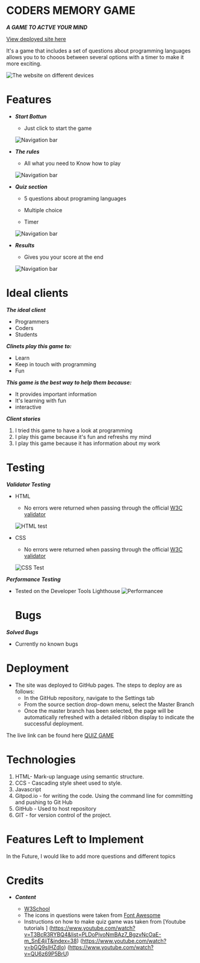 # CODERS MEMORY GAME

***A GAME TO ACTVE YOUR MIND***

[View deployed site here](https://ghiath2.github.io/Quiz-Game/)

It's a game that includes a set of questions about programming languages allows you to to chooos between several options with a timer to make it more exciting.

![The website on different devices](/assets/documentation/ux.png)

# Features
   - ***Start Bottun***

     - Just click to start the game

     ![Navigation bar](/assets/documentation/start.png)
 
   - ***The rules***

     - All what you need to Know how to play

     ![Navigation bar](/assets/documentation/rules.png)

- ***Quiz section***

    - 5 questions about programing languages

     - Multiple choice

     - Timer

     ![Navigation bar](/assets/documentation/quiz.png)

 - ***Results***

      - Gives you your score at the end 

     ![Navigation bar](/assets/documentation/score.png)

# Ideal clients
***The ideal client***
- Programmers
- Coders
- Students

***Clinets play this game to:***
- Learn
- Keep in touch with programming
- Fun

***This game is the best way to help them because:***
- It provides important information
- It's learning with fun
- interactive

 ***Client stories***
1. I tried this game to have a look at programming
2. I play this game because it's fun and refreshs my mind
3. I play this game because it has information about my work

# Testing

***Validator Testing***
- HTML
  - No errors were returned when passing through the official [W3C validator](https://validator.w3.org/)

  ![HTML test](/assets/documentation/html-v.png)

- CSS
  - No errors were returned when passing through the official [W3C validator](https://validator.w3.org/)

  ![CSS Test](/assets/documentation/css-v.png)

***Performance Testing***
  - Tested on the Developer Tools Lighthouse
    ![Performancee](/assets/documentation/test.png)

    # Bugs

***Solved Bugs***
  - Currently no known bugs


# Deployment
- The site was deployed to GitHub pages. The steps to deploy are as follows:
  - In the GitHub repository, navigate to the Settings tab
  - From the source section drop-down menu, select the Master Branch
  - Once the master branch has been selected, the page will be automatically refreshed with a detailed ribbon display to indicate the successful deployment.

The live link can be found here  [QUIZ GAME](https://ghiath2.github.io/Quiz-Game/)

# Technologies
1. HTML- Mark-up language using semantic structure.
2. CCS - Cascading style sheet used to style.
1. Javascript
3. Gitpod.io - for writing the code. Using the command line for committing and pushing to Git Hub
4. GitHub - Used to host repository
5. GIT - for version control of the project.

# Features Left to Implement
In the Future, I would like to add more questions and different topics

# Credits
- ***Content***

  - [ W3School](https://www.w3schools.com/default.asp)
  - The icons in questions were taken from [ Font Awesome](https://fontawesome.com/)
  - Instructions on how to make quiz game was taken from [Youtube tutorials ]
  (https://www.youtube.com/watch?v=T3BcR3RYBQ4&list=PLDoPjvoNmBAz7_BgzvNcOaE-m_SnE4jiT&index=38)
  (https://www.youtube.com/watch?v=bGQ9sIHZdlo)
  (https://www.youtube.com/watch?v=QU6z69P5BrU)

